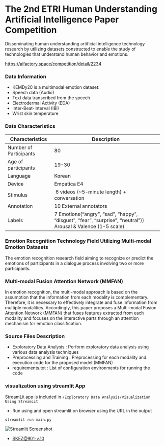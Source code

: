 
 


# The 2nd ETRI Human Understanding Artificial Intelligence Paper Competition

Disseminating human understanding artificial intelligence technology research by utilizing datasets constructed to enable the study of technologies that understand human behavior and emotions.

https://aifactory.space/competition/detail/2234

### Data Information

- KEMDy20 is a multimodal emotion dataset:
- Speech data (Audio)
- Text data transcribed from the speech
- Electrodermal Activity (EDA)
- Inter-Beat-Interval (IBI)
- Wrist skin temperature


### Data Characteristics

| Characteristics  |  Description |  
|---|---| 
|Number of Participants | 80   |  
|Age of participants| 19-30  |  
| Language  | Korean  |  
| Device  | Empatica E4  |  
| Stimulus  |  6 videos (~5-minute length) + conversation   |  
| Annotation  |  10 External annotators
| Labels  | 7 Emotions(“angry”, “sad”, “happy”, “disgust”, “fear”, “surprise”, “neutral”)) Arousal & Valence (1-5 scale)  |  


### Emotion Recognition Technology Field Utilizing Multi-modal Emotion Datasets

The emotion recognition research field aiming to recognize or predict the emotions of participants in a dialogue process involving two or more participants.


### Multi-modal Fusion Attention Network (MMFAN)

In emotion recognition, the multi-modal approach is based on the assumption that the information from each modality is complementary. Therefore, it is necessary to effectively integrate and fuse information from multiple modalities. Accordingly, this paper proposes a Multi-modal Fusion Attention Network (MMFAN) that fuses features extracted from each modality and focuses on the interactive parts through an attention mechanism for emotion classification.



### Source Files Description

- Exploratory Data Analysis : Perform exploratory data analysis using various data analysis techniques
- Preprocessing and Training : Preprocessing for each modality and execution code for the proposed model (MMFAN)
- requirements.txt : List of configuration environments for running the code



### visualization using streamlit App

StreamLit app is included in ```/Exploratory Data Analysis/Visualization Using StreamLit```

- Run using and open streamlit on browser using the URL in the output

```
streamlit run main.py

```


 ![Streamlit Screenshot](https://github.com/darshanz/EtriChallenge/blob/main/Exploratory%20Data%20Analysis/Visualization%20Using%20StreamLit/streamlit_screenshots/streamlit1.png) 





 

- SKEZ@901-v.10

 


